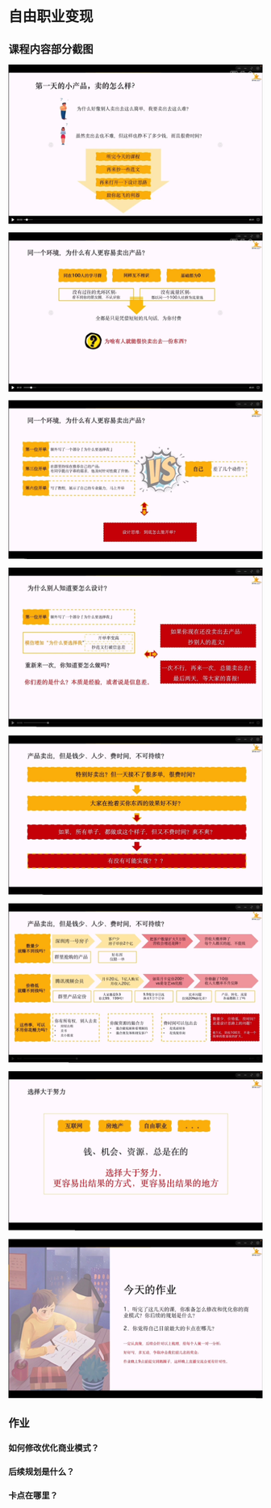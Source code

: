 # 自由职业变现

## 课程内容部分截图

![](./images/01-第一天的小产品卖的咋样.jpg)

![](./images/02-同一个环境有人更容易卖出产品.jpg)

![](./images/03-到底怎么能开单.jpg)

![](./images/04-怎么设计.jpg)

![](./images/05-如何实现目标.jpg)

![](./images/06-展开说如何实现.jpg)

![](./images/07-选择大于努力.jpg)

![](./images/09-作业.jpg)

## 作业

### 如何修改优化商业模式？

### 后续规划是什么？

### 卡点在哪里？

